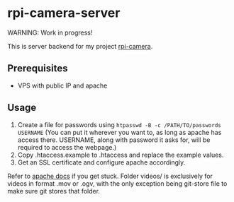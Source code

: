 # rpi-camera-server
WARNING: Work in progress!

This is server backend for my project [rpi-camera](https://github.com/qsus/rpi-camera).

## Prerequisites
* VPS with public IP and apache
## Usage
1. Create a file for passwords using `htpasswd -B -c /PATH/TO/passwords USERNAME` (You can put it wherever you want to, as long as apache has access there. USERNAME, along with password it asks for, will be required to access the webpage.)
2. Copy .htaccess.example to .htaccess and replace the example values.
3. Get an SSL certificate and configure apache accordingly.

Refer to [apache docs](https://httpd.apache.org/docs/2.4/howto/auth.html) if you get stuck. Folder videos/ is exclusively for videos in format .mov or .ogv, with the only exception being git-store file to make sure git stores that folder.
